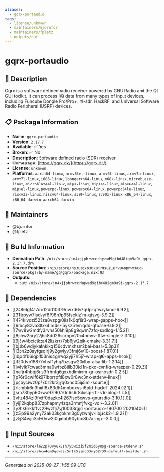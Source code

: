 ```yaml
---
aliases:
  - gqrx-portaudio
tags:
  - license/unknown
  - maintainers/bjornfor
  - maintainers/fpletz
  - outputs/out
---
```


# gqrx-portaudio

## 📝 Description

Gqrx is a software defined radio receiver powered by GNU Radio and the Qt
GUI toolkit. It can process I/Q data from many types of input devices,
including Funcube Dongle Pro/Pro+, rtl-sdr, HackRF, and Universal
Software Radio Peripheral (USRP) devices.


## 📋 Package Information

- **Name**: `gqrx-portaudio`
- **Version**: `2.17.7`
- **Available**: ✅ Yes
- **Broken**: ✅ No
- **Description**: Software defined radio (SDR) receiver
- **Homepage**: [https://gqrx.dk/](https://gqrx.dk/)
- **License**: `unknown`
- **Platforms**: `aarch64-linux`, `armv5tel-linux`, `armv6l-linux`, `armv7a-linux`, `armv7l-linux`, `i686-linux`, `loongarch64-linux`, `m68k-linux`, `microblaze-linux`, `microblazeel-linux`, `mips-linux`, `mips64-linux`, `mips64el-linux`, `mipsel-linux`, `powerpc-linux`, `powerpc64-linux`, `powerpc64le-linux`, `riscv32-linux`, `riscv64-linux`, `s390-linux`, `s390x-linux`, `x86_64-linux`, `x86_64-darwin`, `aarch64-darwin`
## 👥 Maintainers

- @bjornfor
- @fpletz


## 🔧 Build Information

- **Derivation Path**: `/nix/store/jn4xjjpbrwccrhgwad9gibd48igm9a9i-gqrx-2.17.7.drv`
- **Source Position**: `/nix/store/ns30sqxb36k8jrds8z18rv96bpnwc60d-source/pkgs/by-name/gq/gqrx/package.nix:93`
- **Outputs**:
  - `out`:  `/nix/store/jn4xjjpbrwccrhgwad9gibd48igm9a9i-gqrx-2.17.7`

## 🔗 Dependencies

- [[248i6gf417dxd2dd103z9riwxd6v2q0p-qtwayland-6.9.2]]
- [[31ijrpyw7isdvyf8f96n7p65fsckiz1m-qtsvg-6.9.2]]
- [[474kivdzi525za8vzpgr0ils1k0qf8r3-wrap-gapps-hook]]
- [[6rbcy8zva30xk4lm4skl5ykz51vnjqdd-qtbase-6.9.2]]
- [[7wv8w2mdfy3rvns50hhl9p8g9qwm7zfq-spdlog-1.15.2]]
- [[8phw25ry27jhc8dd29ccrnpv20c4hmvv-fftw-single-3.3.10]]
- [[9j8w4bcicjkza42lizkrrx7sb6jw2qik-cmake-3.31.7]]
- [[bjsb6wdjykafnkixq156qdvmxhsm2bai-bash-5.3p3]]
- [[i3ph2z8ayfgsqlrj9y2gwiyv3fmj6w10-boost-1.87.0]]
- [[ibjx4fb6iqplf03nis4gnwq3yji7h5j7-wrap-qt6-apps-hook]]
- [[if30dvb18877vhsf1yhq7bzsgw20xlby-alsa-lib-1.2.14]]
- [[lvdvlk7cwad5mna0wfpz8jllb30jdj1n-pkg-config-wrapper-0.29.2]]
- [[nafjr4hbqj6rjs3frhnfg6gxxbdlmimm-gr-osmosdr-0.2.6]]
- [[p76r0cwlf6k97ibprrpfd8xw0r8wc3nx-stdenv-linux]]
- [[pgbyciwz0p7x0r2kr3jyq0xnc05ip5ml-source]]
- [[rlcmbk6n3hnfl6x83dh4mnbqxysh6pld-hackrf-2024.02.1]]
- [[srp730yp60ywa97l907r0n6s6r8dxsqi-rtl-sdr-blog-1.3.5]]
- [[vhz484zl9fydf0dazkc4i267lsc5cwvs-gnuradio-3.10.12.0]]
- [[yij12kqbp837zphapmy4zqa3rmmjfvkg-volk-3.2.0]]
- [[yzhk6rkkffvz29wzflj7yj10033rgjci-portaudio-190700_20210406]]
- [[z3ip99a2yny72ak03kgbkml3g0yzwnjv-libjack2-1.9.22]]
- [[z5j34wjc3clv0vw3i0qmbb90ybbr8b7a-mpir-3.0.0]]

## 📁 Input Sources

- `/nix/store/l622p70vy8k5sh7y5wizi5f2mic6ynpg-source-stdenv.sh`
- `/nix/store/shkw4qm9qcw5sc5n1k5jznc83ny02r39-default-builder.sh`

---
*Generated on 2025-09-27 11:55:09 UTC*
